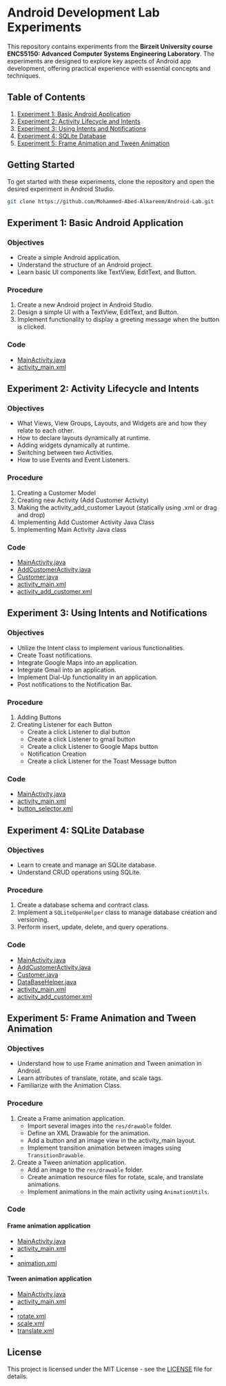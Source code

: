 
# Android Development Lab Experiments

This repository contains experiments from the **Birzeit University course ENCS5150: Advanced Computer Systems Engineering Laboratory**. The experiments are designed to explore key aspects of Android app development, offering practical experience with essential concepts and techniques.

## Table of Contents

1. [Experiment 1: Basic Android Application](#experiment-1-basic-android-application)
2. [Experiment 2: Activity Lifecycle and Intents](#experiment-2-activity-lifecycle-and-intents)
3. [Experiment 3: Using Intents and Notifications](#experiment-3-using-intents-and-notifications)
4. [Experiment 4: SQLite Database](#experiment-4-sqlite-database)
5. [Experiment 5: Frame Animation and Tween Animation](#experiment-5-frame-animation-and-tween-animation)


## Getting Started

To get started with these experiments, clone the repository and open the desired experiment in Android Studio.

```bash
git clone https://github.com/Mohammed-Abed-Alkareem/Android-Lab.git
```

## Experiment 1: Basic Android Application

### Objectives
- Create a simple Android application.
- Understand the structure of an Android project.
- Learn basic UI components like TextView, EditText, and Button.

### Procedure
1. Create a new Android project in Android Studio.
2. Design a simple UI with a TextView, EditText, and Button.
3. Implement functionality to display a greeting message when the button is clicked.


### Code
- [MainActivity.java](/Exp_1/app/src/main/java/com/example/exp_1/MainActivity.java)
- [activity_main.xml](/Exp_1/app/src/main/res/layout/activity_main.xml)


## Experiment 2: Activity Lifecycle and Intents

### Objectives
- What Views, View Groups, Layouts, and Widgets are and how they relate to each other.
- How to declare layouts dynamically at runtime.
- Adding widgets dynamically at runtime.
- Switching between two Activities.
- How to use Events and Event Listeners.

### Procedure
1. Creating a Customer Model
2. Creating new Activity (Add Customer Activity)
3. Making the activity_add_customer Layout (statically using .xml or drag and drop)
4. Implementing Add Customer Activity Java Class
5. Implementing Main Activity Java class


### Code
- [MainActivity.java](/Exp_2/app/src/main/java/com/example/exp_2/MainActivity.java)
- [AddCustomerActivity.java](/Exp_2/app/src/main/java/com/example/exp_2/AddCustomerActivity.java)
- [Customer.java](/Exp_2/app/src/main/java/com/example/exp_2/Customer.java)
- [activity_main.xml](/Exp_2/app/src/main/res/layout/activity_main.xml)
- [activity_add_customer.xml](/Exp_2/app/src/main/res/layout/activity_add_customer.xml)


## Experiment 3: Using Intents and Notifications

### Objectives
- Utilize the Intent class to implement various functionalities.
- Create Toast notifications.
- Integrate Google Maps into an application.
- Integrate Gmail into an application.
- Implement Dial-Up functionality in an application.
- Post notifications to the Notification Bar.

### Procedure
1. Adding Buttons
2. Creating Listener for each Button
   - Create a click Listener to dial button
   - Create a click Listener to gmail button
   - Create a click Listener to Google Maps button
   - Notification Creation
   - Create a click Listener for the Toast Message button


### Code
- [MainActivity.java](/Exp_3/app/src/main/java/com/example/exp_3/MainActivity.java)
- [activity_main.xml](/Exp_3/app/src/main/res/layout/activity_main.xml)
- [button_selector.xml](/Exp_3/app/src/main/res/drawable/button_selector.xml)

## Experiment 4: SQLite Database

### Objectives
- Learn to create and manage an SQLite database.
- Understand CRUD operations using SQLite.

### Procedure
1. Create a database schema and contract class.
2. Implement a `SQLiteOpenHelper` class to manage database creation and versioning.
3. Perform insert, update, delete, and query operations.


### Code
- [MainActivity.java](/Exp_4/app/src/main/java/com/example/exp_2/MainActivity.java)
- [AddCustomerActivity.java](/Exp_4/app/src/main/java/com/example/exp_2/AddCustomerActivity.java)
- [Customer.java](Exp_4/app/src/main/java/com/example/exp_2/Customer.java)
- [DataBaseHelper.java](/Exp_4/app/src/main/java/com/example/exp_2/DataBaseHelper.java)
- [activity_main.xml](/Exp_4/app/src/main/res/layout/activity_main.xml)
- [activity_add_customer.xml](/Exp_4/app/src/main/res/layout/activity_add_customer.xml)


## Experiment 5: Frame Animation and Tween Animation

### Objectives
- Understand how to use Frame animation and Tween animation in Android.
- Learn attributes of translate, rotate, and scale tags.
- Familiarize with the Animation Class.

### Procedure
1. Create a Frame animation application.
   - Import several images into the `res/drawable` folder.
   - Define an XML Drawable for the animation.
   - Add a button and an image view in the activity_main layout.
   - Implement transition animation between images using `TransitionDrawable`.
2. Create a Tween animation application.
   - Add an image to the `res/drawable` folder.
   - Create animation resource files for rotate, scale, and translate animations.
   - Implement animations in the main activity using `AnimationUtils`.

### Code
#### Frame animation application
- [MainActivity.java](/Exp_5/Exp_5.1/app/src/main/java/com/example/frameanimationapplication/MainActivity.java)
- [activity_main.xml](/Exp_5/Exp_5.1/app/src/main/res/layout/activity_main.xml)
- 
- [animation.xml](/Exp_5/Exp_5.1/app/src/main/res/drawable/animation.xml)


#### Tween animation application

- [MainActivity.java](/Exp_5/Exp_5.2/app/src/main/java/com/example/tweenanimationapplication/MainActivity.java)
- [activity_main.xml](/Exp_5/Exp_5.2/app/src/main/res/layout/activity_main.xml)
- 
- [rotate.xml](/Exp_5/Exp_5.2/app/src/main/res/anim/rotate.xml)
- [scale.xml](/Exp_5/Exp_5.2/app/src/main/res/anim/scale.xml)
- [translate.xml](/Exp_5/Exp_5.2/app/src/main/res/anim/translate.xml)


## License

This project is licensed under the MIT License - see the [LICENSE](LICENSE) file for details.
